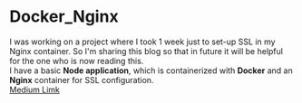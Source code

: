 # Docker_Nginx

I was working on a project where I took 1 week just to set-up SSL in my Nginx container. So I'm sharing this blog so that in future it will be helpful for the one who is now reading this.<br> I have a basic **Node application**, which is containerized with **Docker** and an **Nginx** container for SSL configuration. <br>
[Medium Limk](https://https://alexypulivelil.medium.com/deployment-of-ssl-encrypted-node-js-app-on-aws-ec2-using-nginx-and-docker-with-letsencrypt-ff727fa33f6b)
